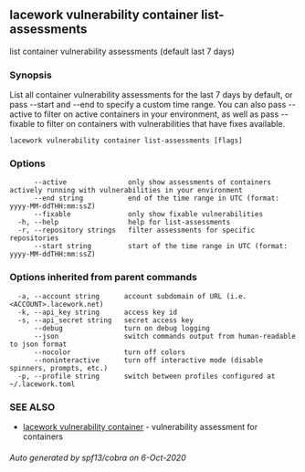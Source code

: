 ## lacework vulnerability container list-assessments

list container vulnerability assessments (default last 7 days)

### Synopsis

List all container vulnerability assessments for the last 7 days by default, or
pass --start and --end to specify a custom time range. You can also pass --active
to filter on active containers in your environment, as well as pass --fixable to
filter on containers with vulnerabilities that have fixes available.

```
lacework vulnerability container list-assessments [flags]
```

### Options

```
      --active               only show assessments of containers actively running with vulnerabilities in your environment
      --end string           end of the time range in UTC (format: yyyy-MM-ddTHH:mm:ssZ)
      --fixable              only show fixable vulnerabilities
  -h, --help                 help for list-assessments
  -r, --repository strings   filter assessments for specific repositories
      --start string         start of the time range in UTC (format: yyyy-MM-ddTHH:mm:ssZ)
```

### Options inherited from parent commands

```
  -a, --account string      account subdomain of URL (i.e. <ACCOUNT>.lacework.net)
  -k, --api_key string      access key id
  -s, --api_secret string   secret access key
      --debug               turn on debug logging
      --json                switch commands output from human-readable to json format
      --nocolor             turn off colors
      --noninteractive      turn off interactive mode (disable spinners, prompts, etc.)
  -p, --profile string      switch between profiles configured at ~/.lacework.toml
```

### SEE ALSO

* [lacework vulnerability container](lacework_vulnerability_container.md)	 - vulnerability assessment for containers

###### Auto generated by spf13/cobra on 6-Oct-2020
